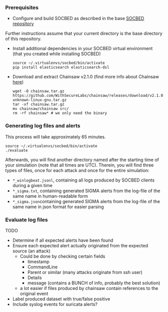 ### Prerequisites
- Configure and build SOCBED as described in the base [SOCBED repository](https://github.com/fkie-cad/socbed)

Further instructions assume that your current directory is the base directory of this repository.
- Install additional dependencies in your SOCBED virtual environment (that you created while installing SOCBED)
    ```shell
    source ~/.virtualenvs/socbed/bin/activate
    pip install elasticsearch elasticsearch-dsl
    ```
- Download and extract Chainsaw v2.1.0 (find more info about Chainsaw [here](https://github.com/WithSecureLabs/chainsaw))
    ```shell
  wget -O chainsaw.tar.gz https://github.com/WithSecureLabs/chainsaw/releases/download/v2.1.0/chainsaw_x86_64-unknown-linux-gnu.tar.gz
  tar -xf chainsaw.tar.gz
  mv chainsaw/chainsaw src/
  rm -rf chainsaw* # we only need the binary
    ```


### Generating log files and alerts
This process will take approximately 65 minutes.
```shell
source ~/.virtualenvs/socbed/bin/activate
./evaluate
```
Afterwards, you will find another directory named after the starting time of your simulation (note that all times are UTC).
Therein, you will find three types of files, once for each attack and once for the entire simulation:
- `*_winlogbeat.jsonl`, containing all logs produced by SOCBED clients during a given time
- `*_sigma.txt`, containing generated SIGMA alerts from the log-file of the same name in human-readable form
- `*_sigma.json`containing generated SIGMA alerts from the log-file of the same name in json format for easier parsing


### Evaluate log files
TODO
- Determine if all expected alerts have been found
- Ensure each expected alert actually originated from the expected source (an attack)
  - Could be done by checking certain fields
    - timestamp
    - CommandLine
    - Parent or similar (many attacks originate from ssh user)
    - Details
    - message (contains a BUNCH of info, probably the best solution)
  - a lot easier if files produced by chainsaw contain references to the original event
- Label produced dataset with true/false positive
- Include syslog events for suricata alerts?